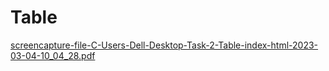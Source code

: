 # Table

[screencapture-file-C-Users-Dell-Desktop-Task-2-Table-index-html-2023-03-04-10_04_28.pdf](https://github.com/YashMParmar/Table/files/10890792/screencapture-file-C-Users-Dell-Desktop-Task-2-Table-index-html-2023-03-04-10_04_28.pdf)




